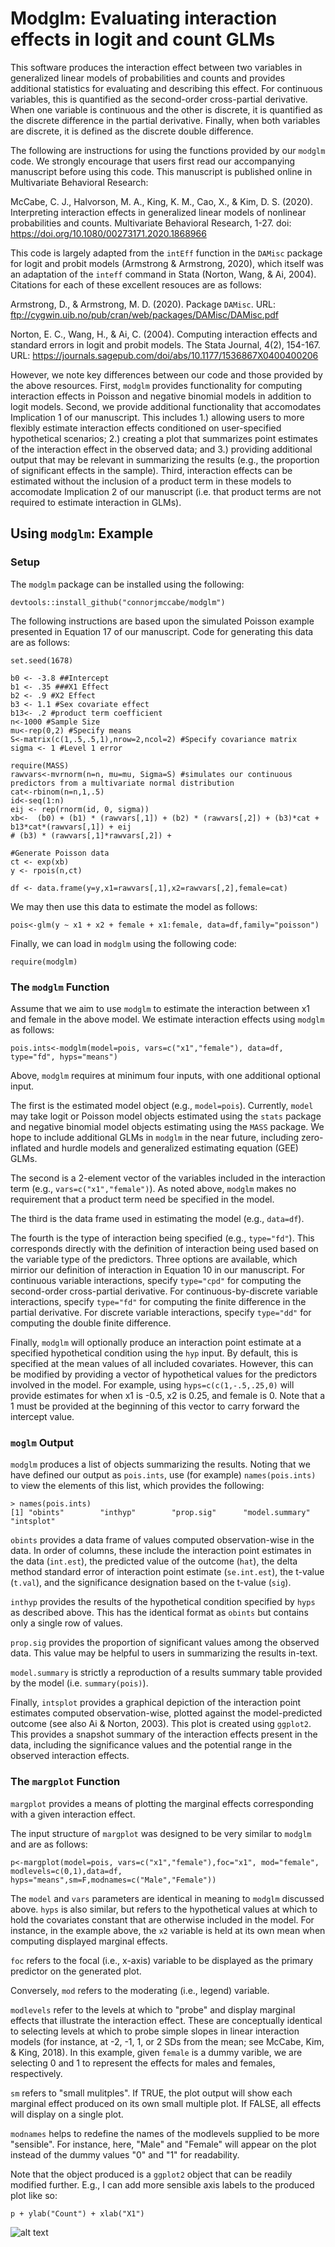 # Modglm: Evaluating interaction effects in logit and count GLMs

This software produces the interaction effect between two variables in generalized linear models of probabilities and counts and provides additional statistics for evaluating and describing this effect. For continuous variables, this is quantified as the second-order cross-partial derivative. When one variable is continuous and the other is discrete, it is quantified as the discrete difference in the partial derivative. Finally, when both variables are discrete, it is defined as the discrete double difference.

The following are instructions for using the functions provided by our `modglm` code. We strongly encourage that users first read our accompanying manuscript before using this code. This manuscript is published online in Multivariate Behavioral Research:

McCabe, C. J., Halvorson, M. A., King, K. M., Cao, X., & Kim, D. S. (2020). Interpreting interaction effects in generalized linear models of nonlinear probabilities and counts. Multivariate Behavioral Research, 1-27. doi: https://doi.org/10.1080/00273171.2020.1868966

This code is largely adapted from the `intEff` function in the `DAMisc` package for logit and probit models (Armstrong & Armstrong, 2020), which itself was an adaptation of the `inteff` command in Stata (Norton, Wang, & Ai, 2004). Citations for each of these excellent resouces are as follows:

Armstrong, D., & Armstrong, M. D. (2020). Package `DAMisc`. 
URL: ftp://cygwin.uib.no/pub/cran/web/packages/DAMisc/DAMisc.pdf 

Norton, E. C., Wang, H., & Ai, C. (2004). Computing interaction effects and standard errors in logit and probit models. The Stata Journal, 4(2), 154-167.
URL: https://journals.sagepub.com/doi/abs/10.1177/1536867X0400400206

However, we note key differences between our code and those provided by the above resources. First, `modglm` provides functionality for computing interaction effects in Poisson and negative binomial models in addition to logit models. Second, we provide additional functionality that accomodates Implication 1 of our manuscript. This includes 1.) allowing users to more flexibly estimate interaction effects conditioned on user-specified hypothetical scenarios; 2.) creating a plot that summarizes point estimates of the interaction effect in the observed data; and 3.) providing additional output that may be relevant in summarizing the results (e.g., the proportion of significant effects in the sample). Third, interaction effects can be estimated without the inclusion of a product term in these models to accomodate Implication 2 of our manuscript (i.e. that product terms are not required to estimate interaction in GLMs).
  
## Using `modglm`: Example

### Setup

The `modglm` package can be installed using the following:
```
devtools::install_github("connorjmccabe/modglm")
```

The following instructions are based upon the simulated Poisson example presented in Equation 17 of our manuscript. Code for generating this data are as follows:

```
set.seed(1678)

b0 <- -3.8 ##Intercept
b1 <- .35 ###X1 Effect
b2 <- .9 #X2 Effect
b3 <- 1.1 #Sex covariate effect
b13<- .2 #product term coefficient
n<-1000 #Sample Size
mu<-rep(0,2) #Specify means
S<-matrix(c(1,.5,.5,1),nrow=2,ncol=2) #Specify covariance matrix
sigma <- 1 #Level 1 error

require(MASS)
rawvars<-mvrnorm(n=n, mu=mu, Sigma=S) #simulates our continuous predictors from a multivariate normal distribution
cat<-rbinom(n=n,1,.5)
id<-seq(1:n)
eij <- rep(rnorm(id, 0, sigma))
xb<-  (b0) + (b1) * (rawvars[,1]) + (b2) * (rawvars[,2]) + (b3)*cat + b13*cat*(rawvars[,1]) + eij
# (b3) * (rawvars[,1]*rawvars[,2]) + 

#Generate Poisson data
ct <- exp(xb)
y <- rpois(n,ct)

df <- data.frame(y=y,x1=rawvars[,1],x2=rawvars[,2],female=cat)
```

We may then use this data to estimate the model as follows:

```
pois<-glm(y ~ x1 + x2 + female + x1:female, data=df,family="poisson")
```

Finally, we can load in `modglm` using the following code:

```
require(modglm)
```


### The `modglm` Function

Assume that we aim to use `modglm` to estimate the interaction between x1 and female in the above model. We estimate interaction effects using `modglm` as follows:

```
pois.ints<-modglm(model=pois, vars=c("x1","female"), data=df, type="fd", hyps="means")
```

Above, `modglm` requires at minimum four inputs, with one additional optional input.

The first is the estimated model object (e.g., `model=pois`). Currently, `model` may take logit or Poisson model objects estimated using the `stats` package and negative binomial model objects estimating using the `MASS` package. We hope to include additional GLMs in `modglm` in the near future, including zero-inflated and hurdle models and generalized estimating equation (GEE) GLMs.

The second is a 2-element vector of the variables included in the interaction term (e.g., `vars=c("x1","female")`). As noted above, `modglm` makes no requirement that a product term need be specified in the model.

The third is the data frame used in estimating the model (e.g., `data=df`).

The fourth is the type of interaction being specified (e.g., `type="fd"`). This corresponds directly with the definition of interaction being used based on the variable type of the predictors. Three options are available, which mirrior our definition of interaction in Equation 10 in our manuscript. For continuous variable interactions, specify `type="cpd"` for computing the second-order cross-partial derivative. For continuous-by-discrete variable interactions, specify `type="fd"` for computing the finite difference in the partial derivative. For discrete variable interactions, specify `type="dd"` for computing the double finite difference.

Finally, `modglm` will optionally produce an interaction point estimate at a specified hypothetical condition using the `hyp` input. By default, this is specified at the mean values of all included covariates. However, this can be modified by providing a vector of hypothetical values for the predictors involved in the model. For example, using `hyps=c(c(1,-.5,.25,0)` will provide estimates for when x1 is -0.5, x2 is 0.25, and female is 0. Note that a 1 must be provided at the beginning of this vector to carry forward the intercept value. 

### `moglm` Output

`modglm` produces a list of objects summarizing the results. Noting that we have defined our output as `pois.ints`, use (for example) `names(pois.ints)` to view the elements of this list, which provides the following:

```
> names(pois.ints)
[1] "obints"        "inthyp"        "prop.sig"      "model.summary" "intsplot" 
```

`obints` provides a data frame of values computed observation-wise in the data. In order of columns, these include the interaction point estimates in the data (`int.est`), the predicted value of the outcome (`hat`), the delta method standard error of interaction point estimate (`se.int.est`), the t-value (`t.val`), and the significance designation based on the t-value (`sig`).

`inthyp` provides the results of the hypothetical condition specified by `hyps` as described above. This has the identical format as `obints` but contains only a single row of values.

`prop.sig` provides the proportion of significant values among the observed data. This value may be helpful to users in summarizing the results in-text.

`model.summary` is strictly a reproduction of a results summary table provided by the model (i.e. `summary(pois)`).

Finally, `intsplot` provides a graphical depiction of the interaction point estimates computed observation-wise, plotted against the model-predicted outcome (see also Ai & Norton, 2003). This plot is created using `ggplot2`. This provides a snapshot summary of the interaction effects present in the data, including the significance values and the potential range in the observed interaction effects.

### The `margplot` Function

`margplot` provides a means of plotting the marginal effects corresponding with a given interaction effect.

The input structure of `margplot` was designed to be very similar to `modglm` and are as follows:

```
p<-margplot(model=pois, vars=c("x1","female"),foc="x1", mod="female", modlevels=c(0,1),data=df, hyps="means",sm=F,modnames=c("Male","Female"))
```
The `model` and `vars` parameters are identical in meaning to `modglm` discussed above. `hyps` is also similar, but refers to the hypothetical values at which to hold the covariates constant that are otherwise included in the model. For instance, in the example above, the `x2` variable is held at its own mean when computing displayed marginal effects.

`foc` refers to the focal (i.e., x-axis) variable to be displayed as the primary predictor on the generated plot.

Conversely, `mod` refers to the moderating (i.e., legend) variable.

`modlevels` refer to the levels at which to "probe" and display marginal effects that illustrate the interaction effect. These are conceptually identical to selecting levels at which to probe simple slopes in linear interaction models (for instance, at -2, -1, 1, or 2 SDs from the mean; see McCabe, Kim, & King, 2018). In this example, given `female` is a dummy varible, we are selecting 0 and 1 to represent the effects for males and females, respectively.

`sm` refers to "small mulitples". If TRUE, the plot output will show each marginal effect produced on its own small multiple plot. If FALSE, all effects will display on a single plot.

`modnames` helps to redefine the names of the modlevels supplied to be more "sensible". For instance, here, "Male" and "Female" will appear on the plot instead of the dummy values "0" and "1" for readability.

Note that the object produced is a `ggplot2` object that can be readily modified further. E.g., I can add more sensible axis labels to the produced plot like so:

```
p + ylab("Count") + xlab("X1")
```
![alt text](https://github.com/connorjmccabe/modglm/blob/master/margplotex.jpeg)
